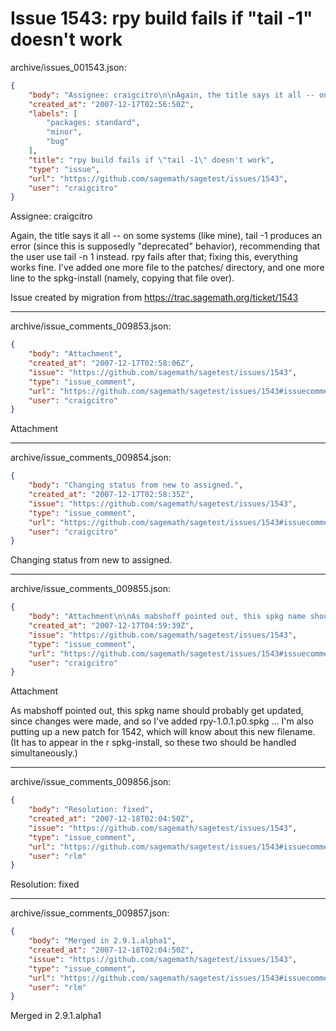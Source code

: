 # Issue 1543: rpy build fails if "tail -1" doesn't work

archive/issues_001543.json:
```json
{
    "body": "Assignee: craigcitro\n\nAgain, the title says it all -- on some systems (like mine), tail -1 produces an error (since this is supposedly \"deprecated\" behavior), recommending that the user use tail -n 1 instead. rpy fails after that; fixing this, everything works fine. I've added one more file to the patches/ directory, and one more line to the spkg-install (namely, copying that file over). \n\nIssue created by migration from https://trac.sagemath.org/ticket/1543\n\n",
    "created_at": "2007-12-17T02:56:50Z",
    "labels": [
        "packages: standard",
        "minor",
        "bug"
    ],
    "title": "rpy build fails if \"tail -1\" doesn't work",
    "type": "issue",
    "url": "https://github.com/sagemath/sagetest/issues/1543",
    "user": "craigcitro"
}
```
Assignee: craigcitro

Again, the title says it all -- on some systems (like mine), tail -1 produces an error (since this is supposedly "deprecated" behavior), recommending that the user use tail -n 1 instead. rpy fails after that; fixing this, everything works fine. I've added one more file to the patches/ directory, and one more line to the spkg-install (namely, copying that file over). 

Issue created by migration from https://trac.sagemath.org/ticket/1543





---

archive/issue_comments_009853.json:
```json
{
    "body": "Attachment",
    "created_at": "2007-12-17T02:58:06Z",
    "issue": "https://github.com/sagemath/sagetest/issues/1543",
    "type": "issue_comment",
    "url": "https://github.com/sagemath/sagetest/issues/1543#issuecomment-9853",
    "user": "craigcitro"
}
```

Attachment



---

archive/issue_comments_009854.json:
```json
{
    "body": "Changing status from new to assigned.",
    "created_at": "2007-12-17T02:58:35Z",
    "issue": "https://github.com/sagemath/sagetest/issues/1543",
    "type": "issue_comment",
    "url": "https://github.com/sagemath/sagetest/issues/1543#issuecomment-9854",
    "user": "craigcitro"
}
```

Changing status from new to assigned.



---

archive/issue_comments_009855.json:
```json
{
    "body": "Attachment\n\nAs mabshoff pointed out, this spkg name should probably get updated, since changes were made, and so I've added rpy-1.0.1.p0.spkg ... I'm also putting up a new patch for 1542, which will know about this new filename. (It has to appear in the r spkg-install, so these two should be handled simultaneously.)",
    "created_at": "2007-12-17T04:59:39Z",
    "issue": "https://github.com/sagemath/sagetest/issues/1543",
    "type": "issue_comment",
    "url": "https://github.com/sagemath/sagetest/issues/1543#issuecomment-9855",
    "user": "craigcitro"
}
```

Attachment

As mabshoff pointed out, this spkg name should probably get updated, since changes were made, and so I've added rpy-1.0.1.p0.spkg ... I'm also putting up a new patch for 1542, which will know about this new filename. (It has to appear in the r spkg-install, so these two should be handled simultaneously.)



---

archive/issue_comments_009856.json:
```json
{
    "body": "Resolution: fixed",
    "created_at": "2007-12-18T02:04:50Z",
    "issue": "https://github.com/sagemath/sagetest/issues/1543",
    "type": "issue_comment",
    "url": "https://github.com/sagemath/sagetest/issues/1543#issuecomment-9856",
    "user": "rlm"
}
```

Resolution: fixed



---

archive/issue_comments_009857.json:
```json
{
    "body": "Merged in 2.9.1.alpha1",
    "created_at": "2007-12-18T02:04:50Z",
    "issue": "https://github.com/sagemath/sagetest/issues/1543",
    "type": "issue_comment",
    "url": "https://github.com/sagemath/sagetest/issues/1543#issuecomment-9857",
    "user": "rlm"
}
```

Merged in 2.9.1.alpha1
